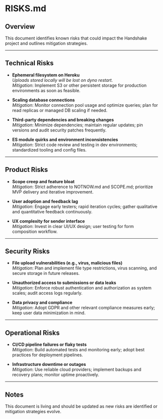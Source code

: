 # RISKS.md

## Overview

This document identifies known risks that could impact the Handshake project and outlines mitigation strategies.

---

## Technical Risks

- **Ephemeral filesystem on Heroku**  
  *Uploads stored locally will be lost on dyno restart.*  
  _Mitigation_: Implement S3 or other persistent storage for production environments as soon as feasible.

- **Scaling database connections**  
  _Mitigation_: Monitor connection pool usage and optimize queries; plan for read replicas or managed DB scaling if needed.

- **Third-party dependencies and breaking changes**  
  _Mitigation_: Minimize dependencies; maintain regular updates; pin versions and audit security patches frequently.

- **ES module quirks and environment inconsistencies**  
  _Mitigation_: Strict code review and testing in dev environments; standardized tooling and config files.

---

## Product Risks

- **Scope creep and feature bloat**  
  _Mitigation_: Strict adherence to NOTNOW.md and SCOPE.md; prioritize MVP delivery and iterative improvement.

- **User adoption and feedback lag**  
  _Mitigation_: Engage early testers; rapid iteration cycles; gather qualitative and quantitative feedback continuously.

- **UX complexity for sender interface**  
  _Mitigation_: Invest in clear UI/UX design; user testing for form composition workflow.

---

## Security Risks

- **File upload vulnerabilities (e.g., virus, malicious files)**  
  _Mitigation_: Plan and implement file type restrictions, virus scanning, and secure storage in future releases.

- **Unauthorized access to submissions or data leaks**  
  _Mitigation_: Enforce robust authentication and authorization as system scales; audit access logs regularly.

- **Data privacy and compliance**  
  _Mitigation_: Adopt GDPR and other relevant compliance measures early; keep user data minimization in mind.

---

## Operational Risks

- **CI/CD pipeline failures or flaky tests**  
  _Mitigation_: Build automated tests and monitoring early; adopt best practices for deployment pipelines.

- **Infrastructure downtime or outages**  
  _Mitigation_: Use reliable cloud providers; implement backups and recovery plans; monitor uptime proactively.

---

## Notes

This document is living and should be updated as new risks are identified or mitigation strategies evolve.

